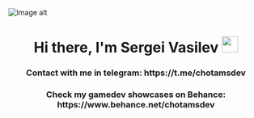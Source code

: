 ![Image alt](https://mir-s3-cdn-cf.behance.net/cb9591dfbd1dd65289cb51b4e780d107/dfd9fb4c-598d-476a-867d-4dd8edfdea41_rwc_134x0x2933x410x3200.png?h=0b5092177f623ca495630557596f60f3)
<h1 align="center">Hi there, I'm Sergei Vasilev
<img src="https://github.com/blackcater/blackcater/raw/main/images/Hi.gif" height="32"/></h1>
<h3 align="center">Contact with me in telegram: https://t.me/chotamsdev</h3>
<h3 align="center">Check my gamedev showcases on Behance: https://www.behance.net/chotamsdev</h3>

<!---
chotamsdev/chotamsdev is a ✨ special ✨ repository because its `README.md` (this file) appears on your GitHub profile.
You can click the Preview link to take a look at your changes.
--->

